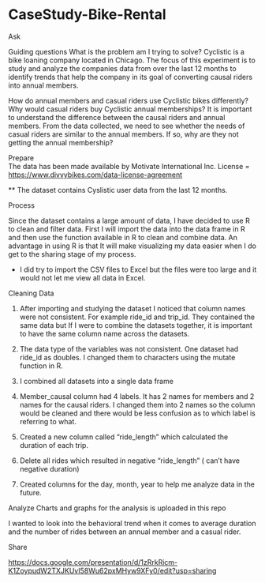 # CaseStudy-Bike-Rental 

Ask 

Guiding questions 
 What is the problem am I trying to solve? 
Cyclistic is a bike loaning company located in Chicago. The focus of this experiment is to study and analyze the companies data from over the last 12 months to identify trends that help the company in its goal of converting causal riders into annual members. 

How do annual members and casual riders use Cyclistic bikes differently? 
Why would casual riders buy Cyclistic annual memberships? 
It is important to understand the difference between the causal riders and annual members. From the data collected, we need to see whether the needs of casual riders are similar to the annual members. If so, why are they not getting the annual membership? 

Prepare  
The data has been made available by Motivate International Inc. 
License = https://www.divvybikes.com/data-license-agreement 

** The dataset contains Cyslistic user data from the last 12 months. 

Process 

Since the dataset contains a large amount of data, I have decided to use R to clean and filter data. First I will import the data into the data frame in R  and then use the function available in R to clean and combine data. 
An advantage in using R is that It will make visualizing my data easier when I do get to the sharing stage of my process. 

* I did try to import the CSV files to Excel but the files were too large and it would not let me view all data in Excel. 

Cleaning Data 

1) After importing and studying the dataset I noticed that column names were not consistent. For example ride_id and trip_id. They contained the same data but If I were to combine the datasets together, it is important to have the same column name across the datasets.    
		
2) The data type of the variables was not consistent. One dataset had ride_id as doubles. I changed them to characters using the mutate function in R. 
3) I combined all datasets into a single data frame
4) Member_causal column had 4 labels. It has 2 names for members and 2 names for the causal riders. I changed them into 2 names so the column would be cleaned and there would be less confusion as to which label is referring to what.  
5) Created a new column called “ride_length” which calculated the duration of each trip.  
6) Delete all rides which resulted in negative “ride_length” ( can’t have negative duration) 
7) Created columns for the day, month, year to help me analyze data in the future. 

Analyze 
	Charts and graphs for the analysis is uploaded in this repo 

I wanted to look into the behavioral trend when it comes to average duration and the number of rides between an annual member and a casual rider. 

Share 

https://docs.google.com/presentation/d/1zRrkRicm-K1ZoypudW2TXJKUvI58Wu62pxMHyw9XFy0/edit?usp=sharing 



